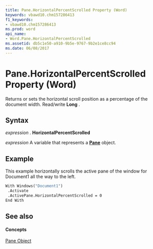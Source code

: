 ```yaml
---
title: Pane.HorizontalPercentScrolled Property (Word)
keywords: vbawd10.chm157286413
f1_keywords:
- vbawd10.chm157286413
ms.prod: word
api_name:
- Word.Pane.HorizontalPercentScrolled
ms.assetid: db5c1e50-a910-9b5e-9767-9b2e1ce8cc94
ms.date: 06/08/2017
---
```



# Pane.HorizontalPercentScrolled Property (Word)

Returns or sets the horizontal scroll position as a percentage of the document width. Read/write  **Long** .


## Syntax

 _expression_ . **HorizontalPercentScrolled**

 _expression_ A variable that represents a **[Pane](Word.Pane.md)** object.


## Example

This example horizontally scrolls the active pane of the window for Document1 all the way to the left.


```vb
With Windows("Document1") 
 .Activate 
 .ActivePane.HorizontalPercentScrolled = 0 
End With
```


## See also


#### Concepts


[Pane Object](Word.Pane.md)

